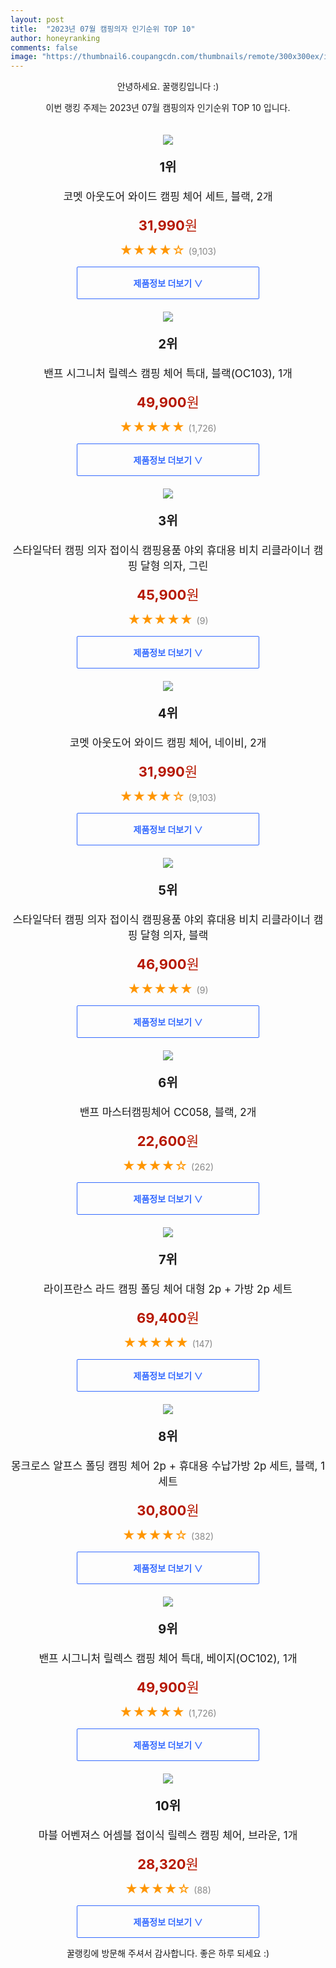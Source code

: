 ```yaml
---
layout: post
title:  "2023년 07월 캠핑의자 인기순위 TOP 10"
author: honeyranking
comments: false
image: "https://thumbnail6.coupangcdn.com/thumbnails/remote/300x300ex/image/retail/images/541856683313562-6ffceb6d-32d3-4986-9fce-4666cefce036.jpg"
---
```

<p style="text-align: center;">안녕하세요. 꿀랭킹입니다 :)</p>
<p style="text-align: center;">이번 랭킹 주제는 2023년 07월 캠핑의자 인기순위 TOP 10 입니다.</p><center><img src="https://thumbnail6.coupangcdn.com/thumbnails/remote/300x300ex/image/retail/images/541856683313562-6ffceb6d-32d3-4986-9fce-4666cefce036.jpg" style="margin-top:20px" /></center><p style="text-align: center; font-size: 20px"><b>1위</b></p><p style="text-align: center; font-size: 17px">코멧 아웃도어 와이드 캠핑 체어 세트, 블랙, 2개</p><p style="text-align: center;"><span style="color: #b61800; font-size: 22px;"><b>31,990</b>원</span></p><p style="text-align: center;"><span style="color: #ff9600; font-size: 20px;">★★★★☆ </span><span style="color: #878787;">(9,103)</span></p><center><a href="https://link.coupang.com/a/3pDkc"><div style="font-size: 14px; display: inline-block; padding: 15px 90px; color: #346aff; border-radius: 2px; border: 1px solid #346aff; cursor: pointer;"><b>제품정보 더보기 &or;</b></div></a></center><center><img src="https://thumbnail10.coupangcdn.com/thumbnails/remote/300x300ex/image/retail/images/2977861051588241-97c50085-cced-49bb-9e49-e9a568bdbef4.jpg" style="margin-top:20px" /></center><p style="text-align: center; font-size: 20px"><b>2위</b></p><p style="text-align: center; font-size: 17px">밴프 시그니처 릴렉스 캠핑 체어 특대, 블랙(OC103), 1개</p><p style="text-align: center;"><span style="color: #b61800; font-size: 22px;"><b>49,900</b>원</span></p><p style="text-align: center;"><span style="color: #ff9600; font-size: 20px;">★★★★★ </span><span style="color: #878787;">(1,726)</span></p><center><a href="https://link.coupang.com/a/3pDkf"><div style="font-size: 14px; display: inline-block; padding: 15px 90px; color: #346aff; border-radius: 2px; border: 1px solid #346aff; cursor: pointer;"><b>제품정보 더보기 &or;</b></div></a></center><center><img src="https://thumbnail10.coupangcdn.com/thumbnails/remote/300x300ex/image/vendor_inventory/8ad1/216052a2bcf37700d39b7216983177d2dff0fb0e758eb2714f9c0735aff1.jpg" style="margin-top:20px" /></center><p style="text-align: center; font-size: 20px"><b>3위</b></p><p style="text-align: center; font-size: 17px">스타일닥터 캠핑 의자 접이식 캠핑용품 야외 휴대용 비치 리클라이너 캠핑 달형 의자, 그린</p><p style="text-align: center;"><span style="color: #b61800; font-size: 22px;"><b>45,900</b>원</span></p><p style="text-align: center;"><span style="color: #ff9600; font-size: 20px;">★★★★★ </span><span style="color: #878787;">(9)</span></p><center><a href="https://link.coupang.com/a/3pDkg"><div style="font-size: 14px; display: inline-block; padding: 15px 90px; color: #346aff; border-radius: 2px; border: 1px solid #346aff; cursor: pointer;"><b>제품정보 더보기 &or;</b></div></a></center><center><img src="https://thumbnail10.coupangcdn.com/thumbnails/remote/300x300ex/image/retail/images/9267645345161339-1b5b1be6-b388-42bd-98dc-a217db4669ff.jpg" style="margin-top:20px" /></center><p style="text-align: center; font-size: 20px"><b>4위</b></p><p style="text-align: center; font-size: 17px">코멧 아웃도어 와이드 캠핑 체어, 네이비, 2개</p><p style="text-align: center;"><span style="color: #b61800; font-size: 22px;"><b>31,990</b>원</span></p><p style="text-align: center;"><span style="color: #ff9600; font-size: 20px;">★★★★☆ </span><span style="color: #878787;">(9,103)</span></p><center><a href="https://link.coupang.com/a/3pDkh"><div style="font-size: 14px; display: inline-block; padding: 15px 90px; color: #346aff; border-radius: 2px; border: 1px solid #346aff; cursor: pointer;"><b>제품정보 더보기 &or;</b></div></a></center><center><img src="https://thumbnail10.coupangcdn.com/thumbnails/remote/300x300ex/image/vendor_inventory/8ad1/216052a2bcf37700d39b7216983177d2dff0fb0e758eb2714f9c0735aff1.jpg" style="margin-top:20px" /></center><p style="text-align: center; font-size: 20px"><b>5위</b></p><p style="text-align: center; font-size: 17px">스타일닥터 캠핑 의자 접이식 캠핑용품 야외 휴대용 비치 리클라이너 캠핑 달형 의자, 블랙</p><p style="text-align: center;"><span style="color: #b61800; font-size: 22px;"><b>46,900</b>원</span></p><p style="text-align: center;"><span style="color: #ff9600; font-size: 20px;">★★★★★ </span><span style="color: #878787;">(9)</span></p><center><a href="https://link.coupang.com/a/3pDki"><div style="font-size: 14px; display: inline-block; padding: 15px 90px; color: #346aff; border-radius: 2px; border: 1px solid #346aff; cursor: pointer;"><b>제품정보 더보기 &or;</b></div></a></center><center><img src="https://thumbnail6.coupangcdn.com/thumbnails/remote/300x300ex/image/retail/images/9092011438743342-2b362e33-d904-4550-9c30-3a33dc8454b1.jpg" style="margin-top:20px" /></center><p style="text-align: center; font-size: 20px"><b>6위</b></p><p style="text-align: center; font-size: 17px">밴프 마스터캠핑체어 CC058, 블랙, 2개</p><p style="text-align: center;"><span style="color: #b61800; font-size: 22px;"><b>22,600</b>원</span></p><p style="text-align: center;"><span style="color: #ff9600; font-size: 20px;">★★★★☆ </span><span style="color: #878787;">(262)</span></p><center><a href="https://link.coupang.com/a/3pDkj"><div style="font-size: 14px; display: inline-block; padding: 15px 90px; color: #346aff; border-radius: 2px; border: 1px solid #346aff; cursor: pointer;"><b>제품정보 더보기 &or;</b></div></a></center><center><img src="https://thumbnail9.coupangcdn.com/thumbnails/remote/300x300ex/image/retail/images/2536114525148863-973c5ef1-9753-4cab-ac90-c9b8db43d523.jpg" style="margin-top:20px" /></center><p style="text-align: center; font-size: 20px"><b>7위</b></p><p style="text-align: center; font-size: 17px">라이프란스 라드 캠핑 폴딩 체어 대형 2p + 가방 2p 세트</p><p style="text-align: center;"><span style="color: #b61800; font-size: 22px;"><b>69,400</b>원</span></p><p style="text-align: center;"><span style="color: #ff9600; font-size: 20px;">★★★★★ </span><span style="color: #878787;">(147)</span></p><center><a href="https://link.coupang.com/a/3pDkl"><div style="font-size: 14px; display: inline-block; padding: 15px 90px; color: #346aff; border-radius: 2px; border: 1px solid #346aff; cursor: pointer;"><b>제품정보 더보기 &or;</b></div></a></center><center><img src="https://thumbnail10.coupangcdn.com/thumbnails/remote/300x300ex/image/retail/images/59841253547879-bf6346dc-e278-4062-8ed4-da003227d2ef.jpg" style="margin-top:20px" /></center><p style="text-align: center; font-size: 20px"><b>8위</b></p><p style="text-align: center; font-size: 17px">몽크로스 알프스 폴딩 캠핑 체어 2p + 휴대용 수납가방 2p 세트, 블랙, 1세트</p><p style="text-align: center;"><span style="color: #b61800; font-size: 22px;"><b>30,800</b>원</span></p><p style="text-align: center;"><span style="color: #ff9600; font-size: 20px;">★★★★☆ </span><span style="color: #878787;">(382)</span></p><center><a href="https://link.coupang.com/a/3pDkn"><div style="font-size: 14px; display: inline-block; padding: 15px 90px; color: #346aff; border-radius: 2px; border: 1px solid #346aff; cursor: pointer;"><b>제품정보 더보기 &or;</b></div></a></center><center><img src="https://thumbnail9.coupangcdn.com/thumbnails/remote/300x300ex/image/retail/images/645468830034034-3eb845d8-9c11-4c58-9d50-a363bd0bfd5b.jpg" style="margin-top:20px" /></center><p style="text-align: center; font-size: 20px"><b>9위</b></p><p style="text-align: center; font-size: 17px">밴프 시그니처 릴렉스 캠핑 체어 특대, 베이지(OC102), 1개</p><p style="text-align: center;"><span style="color: #b61800; font-size: 22px;"><b>49,900</b>원</span></p><p style="text-align: center;"><span style="color: #ff9600; font-size: 20px;">★★★★★ </span><span style="color: #878787;">(1,726)</span></p><center><a href="https://link.coupang.com/a/3pDkp"><div style="font-size: 14px; display: inline-block; padding: 15px 90px; color: #346aff; border-radius: 2px; border: 1px solid #346aff; cursor: pointer;"><b>제품정보 더보기 &or;</b></div></a></center><center><img src="https://thumbnail7.coupangcdn.com/thumbnails/remote/300x300ex/image/retail/images/1573448173192764-6232e7d6-2c5e-469f-b72d-c8cc1e59a555.jpg" style="margin-top:20px" /></center><p style="text-align: center; font-size: 20px"><b>10위</b></p><p style="text-align: center; font-size: 17px">마블 어벤져스 어셈블 접이식 릴렉스 캠핑 체어, 브라운, 1개</p><p style="text-align: center;"><span style="color: #b61800; font-size: 22px;"><b>28,320</b>원</span></p><p style="text-align: center;"><span style="color: #ff9600; font-size: 20px;">★★★★☆ </span><span style="color: #878787;">(88)</span></p><center><a href="https://link.coupang.com/a/3pDks"><div style="font-size: 14px; display: inline-block; padding: 15px 90px; color: #346aff; border-radius: 2px; border: 1px solid #346aff; cursor: pointer;"><b>제품정보 더보기 &or;</b></div></a></center><p style="text-align: center;">꿀랭킹에 방문해 주셔서 감사합니다. 좋은 하루 되세요 :)</p>